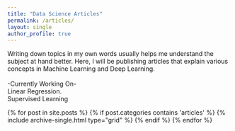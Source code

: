 ```yaml
---
title: "Data Science Articles"
permalink: /articles/
layout: single 
author_profile: true
---
```


Writing down topics in my own words usually helps me understand the subject at hand better. Here, I will be publishing articles that explain various concepts in Machine Learning and Deep Learning. 
<br><br>
-Currently Working On-
<br>
Linear Regression.
<br>
Supervised Learning


<div class="grid__wrapper">
    {% for post in site.posts %}
        {% if post.categories contains 'articles' %}
            {% include archive-single.html type="grid" %}
        {% endif %}
    {% endfor %}
</div>
